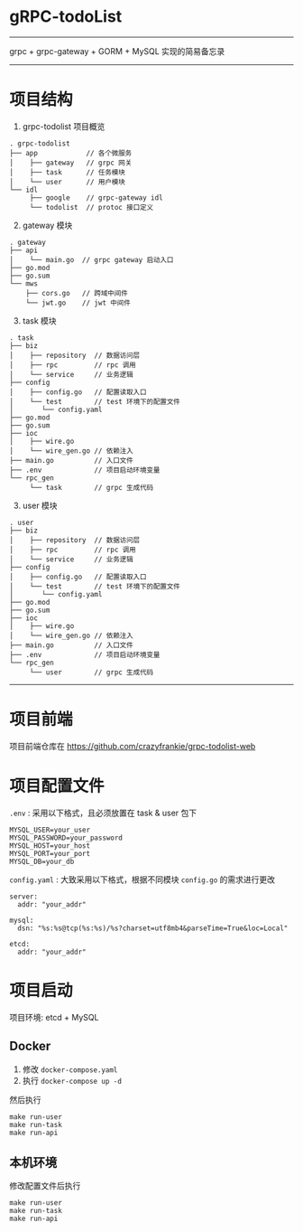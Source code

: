 # gRPC-todoList
***
grpc + grpc-gateway + GORM + MySQL 实现的简易备忘录

***
# 项目结构
1. grpc-todolist 项目概览
```
. grpc-todolist
├── app            // 各个微服务
│    ├── gateway   // grpc 网关
│    ├── task      // 任务模块
│    └── user      // 用户模块
└── idl
     ├── google    // grpc-gateway idl
     └── todolist  // protoc 接口定义
```
2. gateway 模块
```
. gateway
├── api 
│    └── main.go  // grpc gateway 启动入口
├── go.mod
├── go.sum
└── mws
    ├── cors.go   // 跨域中间件 
    └── jwt.go    // jwt 中间件
```
3. task 模块
```
. task
├── biz
│    ├── repository  // 数据访问层
│    ├── rpc         // rpc 调用
│    └── service     // 业务逻辑
├── config
│    ├── config.go   // 配置读取入口
│    └── test        // test 环境下的配置文件
│       └── config.yaml
├── go.mod
├── go.sum
├── ioc
│    ├── wire.go     
│    └── wire_gen.go // 依赖注入
├── main.go          // 入口文件
├── .env             // 项目启动环境变量
└── rpc_gen 
     └── task        // grpc 生成代码
```
3. user 模块
```
. user
├── biz
│    ├── repository  // 数据访问层
│    ├── rpc         // rpc 调用
│    └── service     // 业务逻辑
├── config
│    ├── config.go   // 配置读取入口
│    └── test        // test 环境下的配置文件
│       └── config.yaml
├── go.mod
├── go.sum
├── ioc
│    ├── wire.go     
│    └── wire_gen.go // 依赖注入
├── main.go          // 入口文件
├── .env             // 项目启动环境变量
└── rpc_gen 
     └── user        // grpc 生成代码
```
***
# 项目前端
项目前端仓库在 https://github.com/crazyfrankie/grpc-todolist-web

# 项目配置文件
`.env` : 采用以下格式，且必须放置在 task & user 包下
```
MYSQL_USER=your_user
MYSQL_PASSWORD=your_password
MYSQL_HOST=your_host
MYSQL_PORT=your_port
MYSQL_DB=your_db
```
`config.yaml` : 大致采用以下格式，根据不同模块 `config.go` 的需求进行更改
```
server:
  addr: "your_addr"

mysql:
  dsn: "%s:%s@tcp(%s:%s)/%s?charset=utf8mb4&parseTime=True&loc=Local"

etcd:
  addr: "your_addr"
```
# 项目启动
项目环境: etcd + MySQL
## Docker
1. 修改 `docker-compose.yaml`
2. 执行 `docker-compose up -d`

然后执行 
```
make run-user 
make run-task
make run-api
```
## 本机环境
修改配置文件后执行
```
make run-user 
make run-task
make run-api
```
